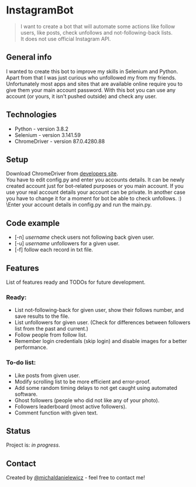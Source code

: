 # InstagramBot
> I want to create a bot that will automate some actions like follow users, like posts, check unfollows and not-following-back lists. \
> It does not use official Instagram API.

## General info
I wanted to create this bot to improve my skills in Selenium and Python. Apart from that I was just curious who unfollowed my from my friends. \
Unfortunately most apps and sites that are available online require you to give them your main account password. With this bot you can use any 
account (or yours, it isn't pushed outside) and check any user. 

## Technologies
* Python - version 3.8.2
* Selenium - version 3.141.59
* ChromeDriver - version 87.0.4280.88

## Setup
Download ChromeDriver from [developers site](https://chromedriver.chromium.org/).\
You have to edit config.py and enter you accounts details. It can be newly created account just for bot-related purposes or you main account. If you use your real account details your account can be private. In another case you have to change it for a moment for bot be able to check unfollows. :) 
\Enter your account details in config.py and run the main.py.

## Code example
* [-n] *username* check users not following back given user.
* [-u] *username* unfollowers for a given user.
* [-f] follow each record in txt file.

## Features
List of features ready and TODOs for future development.

### Ready:
* List not-following-back for given user, show their follows number, and save results to the file.
* List unfollowers for given user. (Check for differences between followers list from the past and current.)
* Follow people from follow list.
* Remember login credentials (skip login) and disable images for a better performance.

### To-do list:
* Like posts from given user.
* Modify scrolling list to be more efficient and error-proof.
* Add some random timing delays to not get caught using automated software.
* Ghost followers (people who did not like any of your photo).
* Followers leaderboard (most active followers).
* Comment function with given text.

## Status
Project is: _in progress_.

## Contact
Created by [@michaldanielewicz](https://michaldanielewicz.github.io/) - feel free to contact me!

